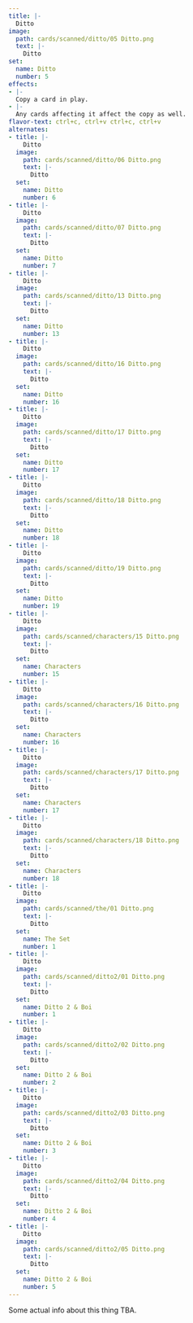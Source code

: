 ```yaml
---
title: |-
  Ditto
image: 
  path: cards/scanned/ditto/05 Ditto.png
  text: |-
    Ditto
set:
  name: Ditto
  number: 5
effects: 
- |-
  Copy a card in play.
- |-
  Any cards affecting it affect the copy as well.
flavor-text: ctrl+c, ctrl+v ctrl+c, ctrl+v
alternates:
- title: |-
    Ditto
  image:
    path: cards/scanned/ditto/06 Ditto.png
    text: |-
      Ditto
  set:
    name: Ditto
    number: 6
- title: |-
    Ditto
  image:
    path: cards/scanned/ditto/07 Ditto.png
    text: |-
      Ditto
  set:
    name: Ditto
    number: 7
- title: |-
    Ditto
  image:
    path: cards/scanned/ditto/13 Ditto.png
    text: |-
      Ditto
  set:
    name: Ditto
    number: 13
- title: |-
    Ditto
  image:
    path: cards/scanned/ditto/16 Ditto.png
    text: |-
      Ditto
  set:
    name: Ditto
    number: 16
- title: |-
    Ditto
  image:
    path: cards/scanned/ditto/17 Ditto.png
    text: |-
      Ditto
  set:
    name: Ditto
    number: 17
- title: |-
    Ditto
  image:
    path: cards/scanned/ditto/18 Ditto.png
    text: |-
      Ditto
  set:
    name: Ditto
    number: 18
- title: |-
    Ditto
  image:
    path: cards/scanned/ditto/19 Ditto.png
    text: |-
      Ditto
  set:
    name: Ditto
    number: 19
- title: |-
    Ditto
  image:
    path: cards/scanned/characters/15 Ditto.png
    text: |-
      Ditto
  set:
    name: Characters
    number: 15
- title: |-
    Ditto
  image:
    path: cards/scanned/characters/16 Ditto.png
    text: |-
      Ditto
  set:
    name: Characters
    number: 16
- title: |-
    Ditto
  image:
    path: cards/scanned/characters/17 Ditto.png
    text: |-
      Ditto
  set:
    name: Characters
    number: 17
- title: |-
    Ditto
  image:
    path: cards/scanned/characters/18 Ditto.png
    text: |-
      Ditto
  set:
    name: Characters
    number: 18
- title: |-
    Ditto
  image:
    path: cards/scanned/the/01 Ditto.png
    text: |-
      Ditto
  set:
    name: The Set
    number: 1
- title: |-
    Ditto
  image:
    path: cards/scanned/ditto2/01 Ditto.png
    text: |-
      Ditto
  set:
    name: Ditto 2 & Boi
    number: 1
- title: |-
    Ditto
  image:
    path: cards/scanned/ditto2/02 Ditto.png
    text: |-
      Ditto
  set:
    name: Ditto 2 & Boi
    number: 2
- title: |-
    Ditto
  image:
    path: cards/scanned/ditto2/03 Ditto.png
    text: |-
      Ditto
  set:
    name: Ditto 2 & Boi
    number: 3
- title: |-
    Ditto
  image:
    path: cards/scanned/ditto2/04 Ditto.png
    text: |-
      Ditto
  set:
    name: Ditto 2 & Boi
    number: 4
- title: |-
    Ditto
  image:
    path: cards/scanned/ditto2/05 Ditto.png
    text: |-
      Ditto
  set:
    name: Ditto 2 & Boi
    number: 5
---
```

Some actual info about this thing TBA.
